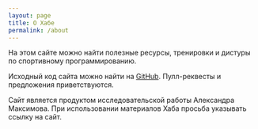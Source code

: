 ```yaml
---
layout: page
title: О Хабе
permalink: /about
---
```


На этом сайте можно найти полезные ресурсы, тренировки и дистуры по спортивному программированию.

Исходный код сайта можно найти на [GitHub](https://github.com/gym1505/hub). Пулл-реквесты и предложения приветствуются.

Сайт является продуктом исследовательской работы Александра Максимова. При использовании материалов Хаба просьба указывать ссылку на сайт.